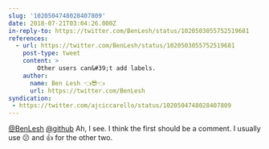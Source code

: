 ```yaml
---
slug: '1020504748028407809'
date: 2018-07-21T03:04:26.000Z
in-reply-to: https://twitter.com/BenLesh/status/1020503055752519681
references:
  - url: https://twitter.com/BenLesh/status/1020503055752519681
    post-type: tweet
    content: >
        Other users can&#39;t add labels.
    author:
      name: Ben Lesh 👈😎👈
      url: https://twitter.com/BenLesh
syndication:
 - https://twitter.com/ajciccarello/status/1020504748028407809
---
```


[@BenLesh](https://twitter.com/BenLesh) [@github](https://twitter.com/github) Ah, I see. I think the first should be a comment. I usually use 😕 and 👍 for the other two.
